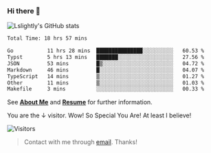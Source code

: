 ### Hi there 👋

![Lslightly's GitHub stats](https://github-readme-stats.vercel.app/api?username=lslightly&show_icons=true&theme=transparent)

<!--START_SECTION:waka-->

```txt
Total Time: 18 hrs 57 mins

Go           11 hrs 28 mins  ███████████████░░░░░░░░░░   60.53 %
Typst        5 hrs 13 mins   ███████░░░░░░░░░░░░░░░░░░   27.56 %
JSON         53 mins         █▒░░░░░░░░░░░░░░░░░░░░░░░   04.72 %
Markdown     46 mins         █░░░░░░░░░░░░░░░░░░░░░░░░   04.07 %
TypeScript   14 mins         ▒░░░░░░░░░░░░░░░░░░░░░░░░   01.27 %
Other        11 mins         ▒░░░░░░░░░░░░░░░░░░░░░░░░   01.03 %
Makefile     3 mins          ░░░░░░░░░░░░░░░░░░░░░░░░░   00.33 %
```

<!--END_SECTION:waka-->

See [**About Me**](https://lslightly.github.io/about) and [**Resume**](https://github.com/Lslightly/resume/blob/main/resume.pdf) for further information.

You are the ↓ visitor. Wow! So Special You Are! At least I believe!

![Visitors](https://api.visitorbadge.io/api/visitors?path=https%3A%2F%2Fgithub.com%2FLslightly&countColor=%23f47373)

> Contact with me through [email](mailto:lqw332664203@mail.ustc.edu.cn). Thanks!
